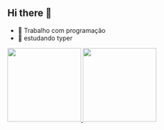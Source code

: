 ## Hi there 👋

- 🔭 Trabalho com programação
- 🌱 estudando typer
  
<div>
  <a href="https://github.com/Genesy-Aleksandro">
  <img height="165em" src="https://github-readme-stats.vercel.app/api?username=Genesy-Aleksandro&show_icons=true&theme=dracula&include_all_commits=true&count_private=true"/>
  <img height="165em" src="https://github-readme-stats.vercel.app/api/top-langs/?username=Genesy-Aleksandro&layout=compact&langs_count=16&theme=dracula"/>
</div>
